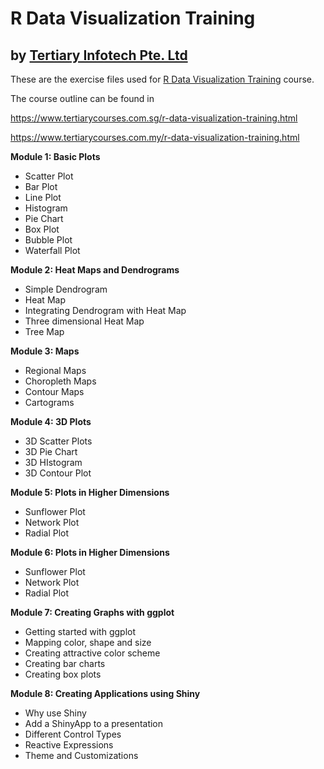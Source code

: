 
# R Data Visualization Training
## by [Tertiary Infotech Pte. Ltd](https://www.tertiarycourses.com.sg/)

These are the exercise files used for [R Data Visualization Training](https://www.tertiarycourses.com.sg/r-data-visualization-training.html) course. 

The course outline can be found in 

https://www.tertiarycourses.com.sg/r-data-visualization-training.html

https://www.tertiarycourses.com.my/r-data-visualization-training.html

<p><strong>Module 1: Basic Plots</strong></p>
<ul>
<li>Scatter Plot</li>
<li>Bar Plot</li>
<li>Line Plot</li>
<li>Histogram</li>
<li>Pie Chart</li>
<li>Box Plot</li>
<li>Bubble Plot</li>
<li>Waterfall Plot</li>
</ul>
<p><strong>Module 2: Heat Maps and Dendrograms</strong></p>
<ul>
<li>Simple Dendrogram</li>
<li>Heat Map</li>
<li>Integrating Dendrogram with Heat Map</li>
<li>Three dimensional Heat Map&nbsp;</li>
<li>Tree Map</li>
</ul>
<p><strong>Module 3: Maps</strong></p>
<ul>
<li>Regional Maps</li>
<li>Choropleth Maps</li>
<li>Contour Maps</li>
<li>Cartograms</li>
</ul>
<p><strong>Module 4: 3D Plots</strong></p>
<ul>
<li>3D Scatter Plots</li>
<li>3D Pie Chart</li>
<li>3D HIstogram</li>
<li>3D Contour Plot</li>
</ul>
<p><strong>Module 5: Plots in Higher Dimensions</strong></p>
<ul>
<li>Sunflower Plot</li>
<li>Network Plot</li>
<li>Radial Plot</li>
</ul>
<p><strong>Module 6: Plots in Higher Dimensions</strong></p>
<ul>
<li>Sunflower Plot</li>
<li>Network Plot</li>
<li>Radial Plot</li>
</ul>
<p><strong>Module 7: Creating Graphs with ggplot</strong></p>
<ul>
<li>Getting started with ggplot</li>
<li>Mapping color, shape and size</li>
<li>Creating attractive color scheme</li>
<li>Creating bar charts</li>
<li>Creating box plots</li>
</ul>
<p><strong>Module 8: Creating Applications using Shiny</strong></p>
<ul>
<li>Why use Shiny</li>
<li>Add a ShinyApp to a presentation</li>
<li>Different Control Types</li>
<li>Reactive Expressions</li>
<li>Theme and Customizations</li>
</ul>

